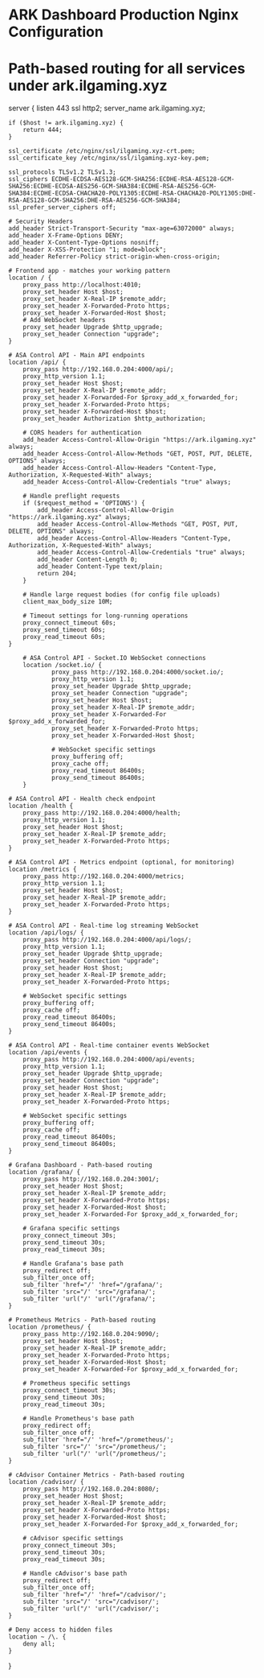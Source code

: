 # ARK Dashboard Production Nginx Configuration

# Path-based routing for all services under ark.ilgaming.xyz

server {
listen 443 ssl http2;
server_name ark.ilgaming.xyz;

    if ($host != ark.ilgaming.xyz) {
        return 444;
    }

    ssl_certificate /etc/nginx/ssl/ilgaming.xyz-crt.pem;
    ssl_certificate_key /etc/nginx/ssl/ilgaming.xyz-key.pem;

    ssl_protocols TLSv1.2 TLSv1.3;
    ssl_ciphers ECDHE-ECDSA-AES128-GCM-SHA256:ECDHE-RSA-AES128-GCM-SHA256:ECDHE-ECDSA-AES256-GCM-SHA384:ECDHE-RSA-AES256-GCM-SHA384:ECDHE-ECDSA-CHACHA20-POLY1305:ECDHE-RSA-CHACHA20-POLY1305:DHE-RSA-AES128-GCM-SHA256:DHE-RSA-AES256-GCM-SHA384;
    ssl_prefer_server_ciphers off;

    # Security Headers
    add_header Strict-Transport-Security "max-age=63072000" always;
    add_header X-Frame-Options DENY;
    add_header X-Content-Type-Options nosniff;
    add_header X-XSS-Protection "1; mode=block";
    add_header Referrer-Policy strict-origin-when-cross-origin;

    # Frontend app - matches your working pattern
    location / {
        proxy_pass http://localhost:4010;
        proxy_set_header Host $host;
        proxy_set_header X-Real-IP $remote_addr;
        proxy_set_header X-Forwarded-Proto https;
        proxy_set_header X-Forwarded-Host $host;
        # Add WebSocket headers
        proxy_set_header Upgrade $http_upgrade;
        proxy_set_header Connection "upgrade";
    }

    # ASA Control API - Main API endpoints
    location /api/ {
        proxy_pass http://192.168.0.204:4000/api/;
        proxy_http_version 1.1;
        proxy_set_header Host $host;
        proxy_set_header X-Real-IP $remote_addr;
        proxy_set_header X-Forwarded-For $proxy_add_x_forwarded_for;
        proxy_set_header X-Forwarded-Proto https;
        proxy_set_header X-Forwarded-Host $host;
        proxy_set_header Authorization $http_authorization;

        # CORS headers for authentication
        add_header Access-Control-Allow-Origin "https://ark.ilgaming.xyz" always;
        add_header Access-Control-Allow-Methods "GET, POST, PUT, DELETE, OPTIONS" always;
        add_header Access-Control-Allow-Headers "Content-Type, Authorization, X-Requested-With" always;
        add_header Access-Control-Allow-Credentials "true" always;

        # Handle preflight requests
        if ($request_method = 'OPTIONS') {
            add_header Access-Control-Allow-Origin "https://ark.ilgaming.xyz" always;
            add_header Access-Control-Allow-Methods "GET, POST, PUT, DELETE, OPTIONS" always;
            add_header Access-Control-Allow-Headers "Content-Type, Authorization, X-Requested-With" always;
            add_header Access-Control-Allow-Credentials "true" always;
            add_header Content-Length 0;
            add_header Content-Type text/plain;
            return 204;
        }

        # Handle large request bodies (for config file uploads)
        client_max_body_size 10M;

        # Timeout settings for long-running operations
        proxy_connect_timeout 60s;
        proxy_send_timeout 60s;
        proxy_read_timeout 60s;
    }

		# ASA Control API - Socket.IO WebSocket connections
		location /socket.io/ {
				proxy_pass http://192.168.0.204:4000/socket.io/;
				proxy_http_version 1.1;
				proxy_set_header Upgrade $http_upgrade;
				proxy_set_header Connection "upgrade";
				proxy_set_header Host $host;
				proxy_set_header X-Real-IP $remote_addr;
				proxy_set_header X-Forwarded-For $proxy_add_x_forwarded_for;
				proxy_set_header X-Forwarded-Proto https;
				proxy_set_header X-Forwarded-Host $host;

				# WebSocket specific settings
				proxy_buffering off;
				proxy_cache off;
				proxy_read_timeout 86400s;
				proxy_send_timeout 86400s;
		}

    # ASA Control API - Health check endpoint
    location /health {
        proxy_pass http://192.168.0.204:4000/health;
        proxy_http_version 1.1;
        proxy_set_header Host $host;
        proxy_set_header X-Real-IP $remote_addr;
        proxy_set_header X-Forwarded-Proto https;
    }

    # ASA Control API - Metrics endpoint (optional, for monitoring)
    location /metrics {
        proxy_pass http://192.168.0.204:4000/metrics;
        proxy_http_version 1.1;
        proxy_set_header Host $host;
        proxy_set_header X-Real-IP $remote_addr;
        proxy_set_header X-Forwarded-Proto https;
    }

    # ASA Control API - Real-time log streaming WebSocket
    location /api/logs/ {
        proxy_pass http://192.168.0.204:4000/api/logs/;
        proxy_http_version 1.1;
        proxy_set_header Upgrade $http_upgrade;
        proxy_set_header Connection "upgrade";
        proxy_set_header Host $host;
        proxy_set_header X-Real-IP $remote_addr;
        proxy_set_header X-Forwarded-Proto https;

        # WebSocket specific settings
        proxy_buffering off;
        proxy_cache off;
        proxy_read_timeout 86400s;
        proxy_send_timeout 86400s;
    }

    # ASA Control API - Real-time container events WebSocket
    location /api/events {
        proxy_pass http://192.168.0.204:4000/api/events;
        proxy_http_version 1.1;
        proxy_set_header Upgrade $http_upgrade;
        proxy_set_header Connection "upgrade";
        proxy_set_header Host $host;
        proxy_set_header X-Real-IP $remote_addr;
        proxy_set_header X-Forwarded-Proto https;

        # WebSocket specific settings
        proxy_buffering off;
        proxy_cache off;
        proxy_read_timeout 86400s;
        proxy_send_timeout 86400s;
    }

    # Grafana Dashboard - Path-based routing
    location /grafana/ {
        proxy_pass http://192.168.0.204:3001/;
        proxy_set_header Host $host;
        proxy_set_header X-Real-IP $remote_addr;
        proxy_set_header X-Forwarded-Proto https;
        proxy_set_header X-Forwarded-Host $host;
        proxy_set_header X-Forwarded-For $proxy_add_x_forwarded_for;

        # Grafana specific settings
        proxy_connect_timeout 30s;
        proxy_send_timeout 30s;
        proxy_read_timeout 30s;

        # Handle Grafana's base path
        proxy_redirect off;
        sub_filter_once off;
        sub_filter 'href="/' 'href="/grafana/';
        sub_filter 'src="/' 'src="/grafana/';
        sub_filter 'url("/' 'url("/grafana/';
    }

    # Prometheus Metrics - Path-based routing
    location /prometheus/ {
        proxy_pass http://192.168.0.204:9090/;
        proxy_set_header Host $host;
        proxy_set_header X-Real-IP $remote_addr;
        proxy_set_header X-Forwarded-Proto https;
        proxy_set_header X-Forwarded-Host $host;
        proxy_set_header X-Forwarded-For $proxy_add_x_forwarded_for;

        # Prometheus specific settings
        proxy_connect_timeout 30s;
        proxy_send_timeout 30s;
        proxy_read_timeout 30s;

        # Handle Prometheus's base path
        proxy_redirect off;
        sub_filter_once off;
        sub_filter 'href="/' 'href="/prometheus/';
        sub_filter 'src="/' 'src="/prometheus/';
        sub_filter 'url("/' 'url("/prometheus/';
    }

    # cAdvisor Container Metrics - Path-based routing
    location /cadvisor/ {
        proxy_pass http://192.168.0.204:8080/;
        proxy_set_header Host $host;
        proxy_set_header X-Real-IP $remote_addr;
        proxy_set_header X-Forwarded-Proto https;
        proxy_set_header X-Forwarded-Host $host;
        proxy_set_header X-Forwarded-For $proxy_add_x_forwarded_for;

        # cAdvisor specific settings
        proxy_connect_timeout 30s;
        proxy_send_timeout 30s;
        proxy_read_timeout 30s;

        # Handle cAdvisor's base path
        proxy_redirect off;
        sub_filter_once off;
        sub_filter 'href="/' 'href="/cadvisor/';
        sub_filter 'src="/' 'src="/cadvisor/';
        sub_filter 'url("/' 'url("/cadvisor/';
    }

    # Deny access to hidden files
    location ~ /\. {
        deny all;
    }

}
